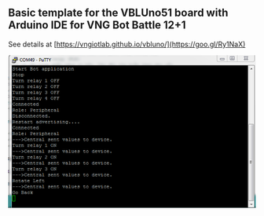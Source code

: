 ## Basic template for the VBLUno51 board with Arduino IDE for VNG Bot Battle 12+1

See details at [https://vngiotlab.github.io/vbluno/](https://goo.gl/Ry1NaX)


![](serial.png)